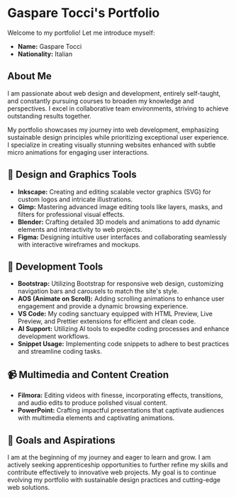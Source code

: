 # Gaspare Tocci's Portfolio

Welcome to my portfolio! Let me introduce myself:

- **Name:** Gaspare Tocci
- **Nationality:** Italian

## About Me

I am passionate about web design and development, entirely self-taught, and constantly pursuing courses to broaden my knowledge and perspectives. I excel in collaborative team environments, striving to achieve outstanding results together.

My portfolio showcases my journey into web development, emphasizing sustainable design principles while prioritizing exceptional user experience. I specialize in creating visually stunning websites enhanced with subtle micro animations for engaging user interactions.

## 🎨 Design and Graphics Tools

- **Inkscape:** Creating and editing scalable vector graphics (SVG) for custom logos and intricate illustrations.
- **Gimp:** Mastering advanced image editing tools like layers, masks, and filters for professional visual effects.
- **Blender:** Crafting detailed 3D models and animations to add dynamic elements and interactivity to web projects.
- **Figma:** Designing intuitive user interfaces and collaborating seamlessly with interactive wireframes and mockups.

## 🔧 Development Tools

- **Bootstrap:** Utilizing Bootstrap for responsive web design, customizing navigation bars and carousels to match the site's style.
- **AOS (Animate on Scroll):** Adding scrolling animations to enhance user engagement and provide a dynamic browsing experience.
- **VS Code:** My coding sanctuary equipped with HTML Preview, Live Preview, and Prettier extensions for efficient and clean code.
- **AI Support:** Utilizing AI tools to expedite coding processes and enhance development workflows.
- **Snippet Usage:** Implementing code snippets to adhere to best practices and streamline coding tasks.

## 📹 Multimedia and Content Creation

- **Filmora:** Editing videos with finesse, incorporating effects, transitions, and audio edits to produce polished visual content.
- **PowerPoint:** Crafting impactful presentations that captivate audiences with multimedia elements and captivating animations.

## 🌟 Goals and Aspirations

I am at the beginning of my journey and eager to learn and grow. I am actively seeking apprenticeship opportunities to further refine my skills and contribute effectively to innovative web projects. My goal is to continue evolving my portfolio with sustainable design practices and cutting-edge web solutions.
